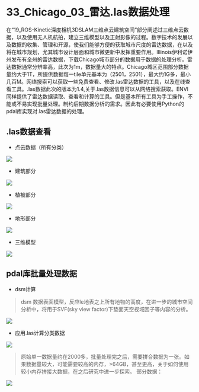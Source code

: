 # 33_Chicago_03_雷达.las数据处理
在“19_ROS-Kinetic深度相机3DSLAM三维点云建筑空间”部分阐述过三维点云数据，以及使用无人机航拍，建立三维模型以及正射影像的过程。数字技术的发展以及数据的收集、管理和开源，使我们能够方便的获取城市尺度的雷达数据，在以及将在城市规划，尤其城市设计层面和城市微更新中发挥重要作用。Illinois伊利诺伊州发布有全州的雷达数据，下载Chicago城市部分的数据用于数据的处理分析。雷达数据通常分辨率高，此次为1m，数据量大的特点。Chicago城区范围部分数据量约大于1T，所提供数据每一tile单元基本为（2501，2501），最大约1G多，最小几百M。网络搜索可以获取一些免费查看、修改.las雷达数据的工具，以及在线查看工具。.las数据此次的版本为1.4,关于.las数据信息可以从网络搜索获取。ENVI同样提供了雷达数据读取、查看和计算的工具。但是基本所有工具为手工操作，不能或不易实现批量处理。制约后期数据分析的需求。因此有必要使用Python的pdal库实现对.las雷达数据的处理。

## .las数据查看
* 点云数据（所有分类）

![](https://github.com/richieBao/python-urbanPlanning/blob/master/images/33_01.jpg)

* 建筑部分

![](https://github.com/richieBao/python-urbanPlanning/blob/master/images/32_02.jpg)

* 植被部分

![](https://github.com/richieBao/python-urbanPlanning/blob/master/images/32_03.jpg)

* 地形部分

![](https://github.com/richieBao/python-urbanPlanning/blob/master/images/32_04.jpg)

* 三维模型

![](https://github.com/richieBao/python-urbanPlanning/blob/master/images/32_05.jpg)

## pdal库批量处理数据
* dsm计算
> dsm 数据表面模型，反应le地表之上所有地物的高度，在进一步的城市空间分析中，将用于SVF(sky view factor)下垫面天空视域因子等内容的分析。

![](https://github.com/richieBao/python-urbanPlanning/blob/master/images/32_06.jpg)

* 应用.las计算分类数据

![](https://github.com/richieBao/python-urbanPlanning/blob/master/images/32_07.png)

> 原始单一数据量约在2000多，批量处理完之后，需要拼合数据为一张。如果数据量较大，可能需要较高的内存，>64GB，甚至更高，关于如何使用较小内存拼接大数据，在之后研究中进一步探索。
部分数据：

![](https://github.com/richieBao/python-urbanPlanning/blob/master/images/32_08.jpg)
